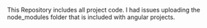 This Repository includes all project code. I had issues uploading the node_modules folder that is included with angular projects.
